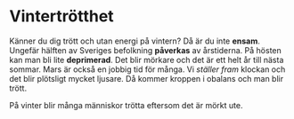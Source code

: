 # Vintertrötthet

Känner du dig trött och utan energi på vintern? Då är du inte **ensam**. Ungefär hälften av Sveriges befolkning **påverkas** av årstiderna. På hösten kan man bli lite **deprimerad**. Det blir mörkare och det är ett helt år till nästa sommar. Mars är också en jobbig tid för många. Vi *ställer fram* klockan och det blir plötsligt mycket ljusare. Då kommer kroppen i obalans och man blir trött.

På vinter blir många människor trötta eftersom det är mörkt ute.
<!--stackedit_data:
eyJoaXN0b3J5IjpbLTU5MTk0NjA2NV19
-->